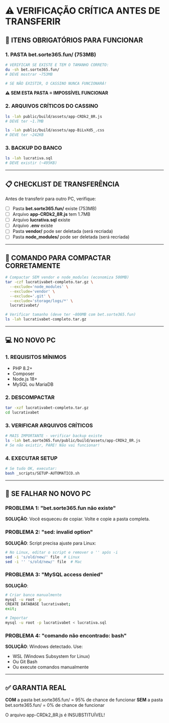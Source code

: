 # ⚠️ VERIFICAÇÃO CRÍTICA ANTES DE TRANSFERIR

## 🔴 ITENS OBRIGATÓRIOS PARA FUNCIONAR

### 1. PASTA bet.sorte365.fun/ (753MB)
```bash
# VERIFICAR SE EXISTE E TEM O TAMANHO CORRETO:
du -sh bet.sorte365.fun/
# DEVE mostrar ~753MB

# SE NÃO EXISTIR, O CASSINO NUNCA FUNCIONARÁ!
```
**⚠️ SEM ESTA PASTA = IMPOSSÍVEL FUNCIONAR**

### 2. ARQUIVOS CRÍTICOS DO CASSINO
```bash
ls -lah public/build/assets/app-CRDk2_8R.js
# DEVE ter ~1.7MB

ls -lah public/build/assets/app-BiLvXd5_.css  
# DEVE ter ~242KB
```

### 3. BACKUP DO BANCO
```bash
ls -lah lucrativa.sql
# DEVE existir (~495KB)
```

---

## 📋 CHECKLIST DE TRANSFERÊNCIA

Antes de transferir para outro PC, verifique:

- [ ] Pasta **bet.sorte365.fun/** existe (753MB)
- [ ] Arquivo **app-CRDk2_8R.js** tem 1.7MB
- [ ] Arquivo **lucrativa.sql** existe
- [ ] Arquivo **.env** existe
- [ ] Pasta **vendor/** pode ser deletada (será recriada)
- [ ] Pasta **node_modules/** pode ser deletada (será recriada)

---

## 🚀 COMANDO PARA COMPACTAR CORRETAMENTE

```bash
# Compactar SEM vendor e node_modules (economiza 500MB)
tar -czf lucrativabet-completo.tar.gz \
  --exclude='node_modules' \
  --exclude='vendor' \
  --exclude='.git' \
  --exclude='storage/logs/*' \
  lucrativabet/

# Verificar tamanho (deve ter ~800MB com bet.sorte365.fun)
ls -lah lucrativabet-completo.tar.gz
```

---

## 💻 NO NOVO PC

### 1. REQUISITOS MÍNIMOS
- PHP 8.2+
- Composer
- Node.js 18+
- MySQL ou MariaDB

### 2. DESCOMPACTAR
```bash
tar -xzf lucrativabet-completo.tar.gz
cd lucrativabet
```

### 3. VERIFICAR ARQUIVOS CRÍTICOS
```bash
# MAIS IMPORTANTE - verificar backup existe
ls -lah bet.sorte365.fun/public/build/assets/app-CRDk2_8R.js
# Se não existir, PARE! Não vai funcionar!
```

### 4. EXECUTAR SETUP
```bash
# Se tudo OK, executar:
bash _scripts/SETUP-AUTOMATICO.sh
```

---

## 🔴 SE FALHAR NO NOVO PC

### PROBLEMA 1: "bet.sorte365.fun não existe"
**SOLUÇÃO**: Você esqueceu de copiar. Volte e copie a pasta completa.

### PROBLEMA 2: "sed: invalid option"
**SOLUÇÃO**: Script precisa ajuste para Linux:
```bash
# No Linux, editar o script e remover o '' após -i
sed -i 's/old/new/' file  # Linux
sed -i '' 's/old/new/' file  # Mac
```

### PROBLEMA 3: "MySQL access denied"
**SOLUÇÃO**: 
```bash
# Criar banco manualmente
mysql -u root -p
CREATE DATABASE lucrativabet;
exit;

# Importar
mysql -u root -p lucrativabet < lucrativa.sql
```

### PROBLEMA 4: "comando não encontrado: bash"
**SOLUÇÃO**: Windows detectado. Use:
- WSL (Windows Subsystem for Linux)
- Ou Git Bash
- Ou execute comandos manualmente

---

## ✅ GARANTIA REAL

**COM** a pasta bet.sorte365.fun/ = 95% de chance de funcionar
**SEM** a pasta bet.sorte365.fun/ = 0% de chance de funcionar

O arquivo app-CRDk2_8R.js é INSUBSTITUÍVEL!
